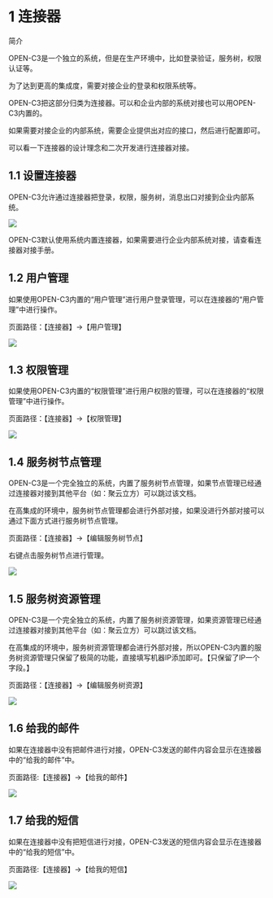 # 1 连接器

简介

OPEN-C3是一个独立的系统，但是在生产环境中，比如登录验证，服务树，权限认证等。

为了达到更高的集成度，需要对接企业的登录和权限系统等。

OPEN-C3把这部分归类为连接器。可以和企业内部的系统对接也可以用OPEN-C3内置的。

如果需要对接企业的内部系统，需要企业提供出对应的接口，然后进行配置即可。

可以看一下连接器的设计理念和二次开发进行连接器对接。

## 1.1 设置连接器

OPEN-C3允许通过连接器把登录，权限，服务树，消息出口对接到企业内部系统。

![](/attachments/20250707004229_wps150.jpg)

OPEN-C3默认使用系统内置连接器，如果需要进行企业内部系统对接，请查看连接器对接手册。

## 1.2 用户管理

如果使用OPEN-C3内置的“用户管理”进行用户登录管理，可以在连接器的“用户管理”中进行操作。

页面路径：【连接器】->【用户管理】 

![](/attachments/20250707004229_wps151.jpg)

## 1.3 权限管理

如果使用OPEN-C3内置的“权限管理”进行用户权限的管理，可以在连接器的“权限管理”中进行操作。

页面路径：【连接器】->【权限管理】 

![](/attachments/20250707004229_wps152.jpg)

## 1.4 服务树节点管理

OPEN-C3是一个完全独立的系统，内置了服务树节点管理，如果节点管理已经通过连接器对接到其他平台（如：聚云立方）可以跳过该文档。

在高集成的环境中，服务树节点管理都会进行外部对接，如果没进行外部对接可以通过下面方式进行服务树节点管理。

页面路径：【连接器】->【编辑服务树节点】

右键点击服务树节点进行管理。

![](/attachments/20250707004229_wps153.jpg)

## 1.5 服务树资源管理

OPEN-C3是一个完全独立的系统，内置了服务树资源管理，如果资源管理已经通过连接器对接到其他平台（如：聚云立方）可以跳过该文档。

在高集成的环境中，服务树资源管理都会进行外部对接，所以OPEN-C3内置的服务树资源管理只保留了极简的功能，直接填写机器IP添加即可。【只保留了IP一个字段。】

页面路径：【连接器】->【编辑服务树资源】 

![](/attachments/20250707004229_wps154.jpg)

## 1.6 给我的邮件

如果在连接器中没有把邮件进行对接，OPEN-C3发送的邮件内容会显示在连接器中的“给我的邮件”中。

页面路径:【连接器】->【给我的邮件】

![](/attachments/20250707004229_wps155.jpg)

## 1.7 给我的短信

如果在连接器中没有把短信进行对接，OPEN-C3发送的短信内容会显示在连接器中的“给我的短信”中。

页面路径:【连接器】->【给我的短信】

![](/attachments/20250707004229_wps156.jpg)